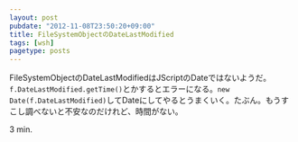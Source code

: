 ```yaml
---
layout: post
pubdate: "2012-11-08T23:50:20+09:00"
title: FileSystemObjectのDateLastModified
tags: [wsh]
pagetype: posts
---
```

FileSystemObjectのDateLastModifiedはJScriptのDateではないようだ。`f.DateLastModified.getTime()`とかするとエラーになる。`new Date(f.DateLastModified)`してDateにしてやるとうまくいく。たぶん。もうすこし調べないと不安なのだけれど、時間がない。

3 min.
